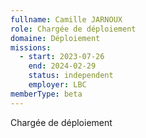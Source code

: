 ```yaml
---
fullname: Camille JARNOUX
role: Chargée de déploiement
domaine: Déploiement
missions:
  - start: 2023-07-26
    end: 2024-02-29
    status: independent
    employer: LBC
memberType: beta
---
```

Chargée de déploiement